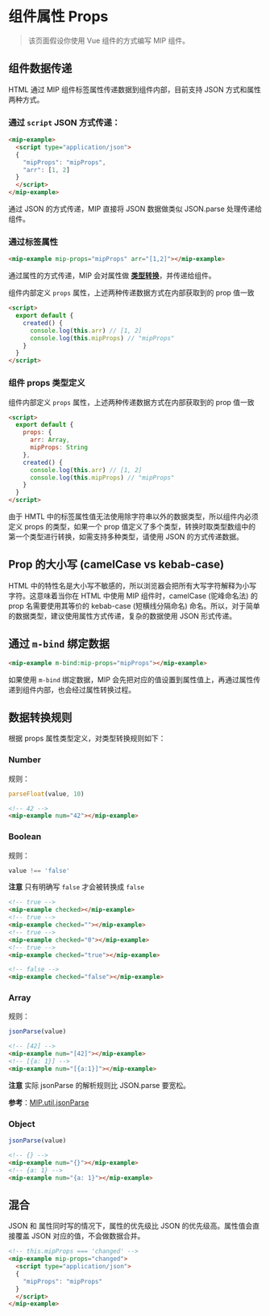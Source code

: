 # 组件属性 Props

> 该页面假设你使用 Vue 组件的方式编写 MIP 组件。

## 组件数据传递

HTML 通过 MIP 组件标签属性传递数据到组件内部，目前支持 JSON 方式和属性两种方式。

### 通过 `script` JSON 方式传递：

  ```html
  <mip-example>
    <script type="application/json">
    {
      "mipProps": "mipProps",
      "arr": [1, 2]
    }
    </script>
  </mip-example>
  ```

通过 JSON 的方式传递，MIP 直接将 JSON 数据做类似 JSON.parse 处理传递给组件。

### 通过标签属性

  ```html
  <mip-example mip-props="mipProps" arr="[1,2]"></mip-example>
  ```

通过属性的方式传递，MIP 会对属性做 [**类型转换**](#数据转换规则)，并传递给组件。

组件内部定义 `props` 属性，上述两种传递数据方式在内部获取到的 prop 值一致

```html
<script>
  export default {
    created() {
      console.log(this.arr) // [1, 2]
      console.log(this.mipProps) // "mipProps"
    }
  }
</script>
```

### 组件 props 类型定义

组件内部定义 `props` 属性，上述两种传递数据方式在内部获取到的 prop 值一致

```html
<script>
  export default {
    props: {
      arr: Array,
      mipProps: String
    },
    created() {
      console.log(this.arr) // [1, 2]
      console.log(this.mipProps) // "mipProps"
    }
  }
</script>
```

由于 HMTL 中的标签属性值无法使用除字符串以外的数据类型，所以组件内必须定义 props 的类型，如果一个 prop 值定义了多个类型，转换时取类型数组中的第一个类型进行转换，如需支持多种类型，请使用 JSON 的方式传递数据。

## Prop 的大小写 (camelCase vs kebab-case)

HTML 中的特性名是大小写不敏感的，所以浏览器会把所有大写字符解释为小写字符。这意味着当你在 HTML 中使用 MIP 组件时，camelCase (驼峰命名法) 的 prop 名需要使用其等价的 kebab-case (短横线分隔命名) 命名。所以，对于简单的数据类型，建议使用属性方式传递，复杂的数据使用 JSON 形式传递。

## 通过 `m-bind` 绑定数据

  ```html
  <mip-example m-bind:mip-props="mipProps"></mip-example>
  ```

如果使用 `m-bind` 绑定数据，MIP 会先把对应的值设置到属性值上，再通过属性传递到组件内部，也会经过属性转换过程。

## 数据转换规则

根据 props 属性类型定义，对类型转换规则如下：

### Number

规则：

```js
parseFloat(value, 10)
```

```html
<!-- 42 -->
<mip-example num="42"></mip-example>
```

### Boolean

规则：

```js
value !== 'false'
```

**注意** 只有明确写 `false` 才会被转换成 `false`

```html
<!-- true -->
<mip-example checked></mip-example>
<!-- true -->
<mip-example checked=""></mip-example>
<!-- true -->
<mip-example checked="0"></mip-example>
<!-- true -->
<mip-example checked="true"></mip-example>

<!-- false -->
<mip-example checked="false"></mip-example>
```

### Array

规则：

```js
jsonParse(value)
```

```html
<!-- [42] -->
<mip-example num="[42]"></mip-example>
<!-- [{a: 1}] -->
<mip-example num="[{a:1}]"></mip-example>
```

**注意** 实际 jsonParse 的解析规则比 JSON.parse 要宽松。

**参考**：[MIP.util.jsonParse](../../api/util/jsonParse.md)

### Object

```js
jsonParse(value)
```

```html
<!-- {} -->
<mip-example num="{}"></mip-example>
<!-- {a: 1} -->
<mip-example num="{a: 1}"></mip-example>
```

## 混合

JSON 和 属性同时写的情况下，属性的优先级比 JSON 的优先级高。属性值会直接覆盖 JSON 对应的值，不会做数据合并。

  ```html
  <!-- this.mipProps === 'changed' -->
  <mip-example mip-props="changed">
    <script type="application/json">
    {
      "mipProps": "mipProps"
    }
    </script>
  </mip-example>
  ```

